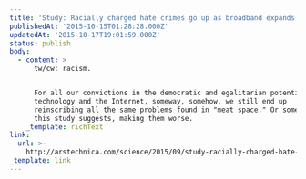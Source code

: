 ```yaml
---
title: 'Study: Racially charged hate crimes go up as broadband expands'
publishedAt: '2015-10-15T01:28:28.000Z'
updatedAt: '2015-10-17T19:01:59.000Z'
status: publish
body:
  - content: >
      tw/cw: racism.


      For all our convictions in the democratic and egalitarian potential of
      technology and the Internet, someway, somehow, we still end up
      reinscribing all the same problems found in "meat space." Or sometimes, as
      this study suggests, making them worse.
    _template: richText
link:
  url: >-
    http://arstechnica.com/science/2015/09/study-racially-charged-hate-crimes-go-up-as-broadband-expands/
_template: link
---
```


